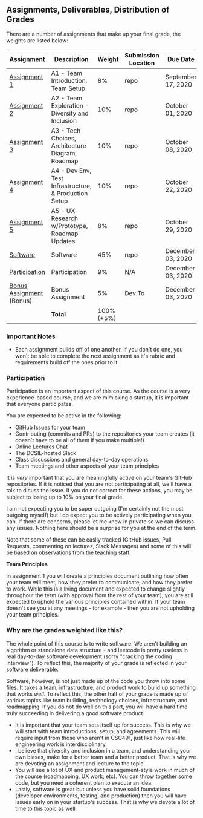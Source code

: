 Assignments, Deliverables, Distribution of Grades
---

There are a number of assignments that make up your final grade, the weights are listed below:

<!-- OVERVIEW START -->
| Assignment | Description | Weight | Submission Location | Due Date |
| --- | --- | --- | --- | --- |
| [Assignment 1](/assignments/a1.md)  | A1 - Team Introduction, Team Setup | 8% | repo | September 17, 2020 |
| [Assignment 2](/assignments/a2.md)  | A2 - Team Exploration - Diversity and Inclusion | 10% | repo | October 01, 2020 |
| [Assignment 3](/assignments/a3.md)  | A3 - Tech Choices, Architecture Diagram, Roadmap | 10% | repo | October 08, 2020 |
| [Assignment 4](/assignments/a4.md)  | A4 - Dev Env, Test Infrastructure, & Production Setup | 10% | repo | October 22, 2020 |
| [Assignment 5](/assignments/a5.md)  | A5 - UX Research w/Prototype, Roadmap Updates | 8% | repo | October 29, 2020 |
| [Software](/assignments/a6.md)  | Software | 45% | repo | December 03, 2020 |
| [Participation](/assignments/README.md)  | Participation | 9% | N/A | December 03, 2020 |
| [Bonus Assignment](/assignments/bonus.md) (Bonus) | Bonus Assignment | 5% | Dev.To | December 03, 2020 |
| | **Total** | 100% (+5%) | | |

<!-- OVERVIEW END -->

### Important Notes

- Each assignment builds off of one another. If you don't do one, you won't be able to complete the next assignment as it's rubric and requirements build off the ones prior to it.

### Participation

Participation is an important aspect of this course. As the course is a very experience-based course, and we are mimicking a startup, it is important that everyone participates.

You are expected to be active in the following:

- GitHub Issues for your team
- Contributing (commits and PRs) to the repositories your team creates (it doesn't have to be all of them if you make multiple!)
- Online Lectures Chat
- The DCSIL-hosted Slack
- Class discussions and general day-to-day operations
- Team meetings and other aspects of your team principles

It is _very_ important that you are meaningfully active on your team's GitHub repositories. If it is noticed that you are not participating at all, we'll have a talk to dicuss the issue. If you do not correct for these actions, you may be subject to losing up to 10% on your final grade.

I am not expecting you to be super outgoing (I'm certainly not the most outgoing myself) but I do expect you to be actively participating when you can. If there are concerns, please let me know in private so we can discuss any issues. Nothing here should be a surprise for you at the end of the term.

Note that some of these can be easily tracked (GitHub issues, Pull Requests, commenting on lectures, Slack Messages) and some of this will be based on observations from the teaching staff.

**Team Principles**

In assignment 1 you will create a principles document outlining how often your team will meet, how they prefer to communicate, and how they prefer to work. While this is a living document and expected to change slightly throughout the term (with approval from the rest of your team), you are still expected to uphold the various principles contained within. If your team doesn't see you at any meetings - for example - then you are not upholding your team principles.

### Why are the grades weighted like this?

The whole point of this course is to write software. We aren't building an algorithm or standalone data structure - and leetcode is pretty useless in real day-to-day software development (sorry "cracking the coding interview"). To reflect this, the majority of your grade is reflected in your software deliverable.

Software, however, is not just made up of the code you throw into some files. It takes a team, infrastructure, and product work to build up something that works _well_. To reflect this, the other half of your grade is made up of various topics like team building, technology choices, infrastructure, and roadmapping. If you do not do well on this part, you will have a hard time truly succeeding in delivering a good software product.

- It is important that your team sets itself up for success. This is why we will start with team introductions, setup, and agreements. This will require input from those who aren't in CSC491, just like how real-life engineering work is interdisciplinary.
- I believe that diversity and inclusion in a team, and understanding your own biases, make for a better team and a better product. That is why we are devoting an assignment and lecture to the topic.
- You will see a lot of UX and product management-style work in much of the course (roadmapping, UX work, etc). You can throw together some code, but you need a coherent plan to execute an idea.
- Lastly, software is great but unless you have solid foundations (developer environments, testing, and production) then you will have issues early on in your startup's success. That is why we devote a lot of time to this topic as well.
